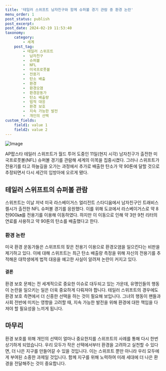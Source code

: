 ```yaml
---
title: '테일러 스위프트 남자친구와 함께 슈퍼볼 경기 관람 중 환경 논란'
menu_order: 1
post_status: publish
post_excerpt: 
post_date: 2024-02-19 11:53:40
taxonomy:
    category:
        - 세계
    post_tag:
        - 테일러 스위프트
        -  남자친구
        -  슈퍼볼
        -  NFL
        -  미국프로풋볼
        -  전용기
        -  탄소 배출
        -  환경
        -  환경오염
        -  환경운동가
        -  탄소 배출량
        -  법적 대응
        -  환경 보호
        -  지속 가능한 발전
        -  개인의 선택
custom_fields:
    field1: value 1
    field2: value 2
---
```


![Image](https://imgnews.pstatic.net/image/052/2024/02/13/202402130830025788_t_20240213083323764.jpg?type=w647)

AP팝스타 테일러 스위프트가 월드 투어 도중인 11일(현지 시각) 남자친구가 출전한 미국프로풋볼(NFL) 슈퍼볼 경기를 관람해 세계의 이목을 집중시켰다. 그러나 스위프트가 전용기를 타고 하늘길을 오가는 과정에서 추가로 배출한 탄소가 약 90톤에 달할 것으로 추정되면서 다시 세간의 입방아에 오르게 됐다.
## 테일러 스위프트의 슈퍼볼 관람
스위프트는 이날 저녁 미국 라스베이거스 얼리전트 스타디움에서 남자친구인 트래비스 켈시가 출전한 NFL 슈퍼볼 경기를 응원했다. 이를 위해 도쿄에서 라스베이거스로 약 8천900㎞를 전용기를 이용해 이동하였다. 하지만 이 이동으로 인해 약 3만 9천 리터의 연료를 사용하고 약 90톤의 탄소를 배출했다고 한다.
### 환경 논란
미국 환경 운동가들은 스위프트의 잦은 전용기 이용으로 환경오염을 일으킨다는 비판을 제기하고 있다. 이에 대해 스위프트는 최근 탄소 배출량 측정을 위해 자신의 전용기를 추적해온 대학생에게 법적 대응을 예고한 사실이 알려져 논란이 커지고 있다.
#### 결론
환경 보호 문제는 전 세계적으로 중요한 이슈로 대두되고 있는 가운데, 유명인들의 행동이 논란을 일으키는 일은 더욱 중요하게 다뤄져야 합니다. 테일러 스위프트의 경우에도 환경 보호 측면에서 더 신중한 선택을 하는 것이 필요해 보입니다. 그녀의 행동이 팬들과 사회 전반에 미치는 영향을 고려할 때, 지속 가능한 발전을 위해 환경에 대한 책임을 다져야 할 필요성을 느끼게 됩니다.
## 마무리
환경 보호를 위해 개인의 선택이 얼마나 중요한지를 스위프트의 사례를 통해 다시 한번 상기하게 되었습니다. 우리 모두가 작은 선택에서부터 환경을 고려하고 실천할 수 있다면, 더 나은 지구를 만들어갈 수 있을 것입니다. 이는 스위프트 뿐만 아니라 우리 모두에게 부여된 소중한 과제일 것입니다. 함께 지구를 위해 노력하여 미래 세대에 더 나은 환경을 전달해주는 것이 중요합니다.
